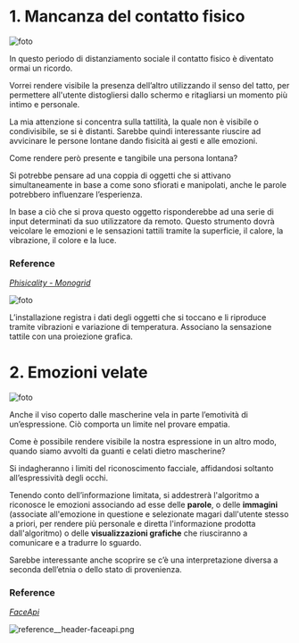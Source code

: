 # 1. Mancanza del contatto fisico

![foto](https://github.com/ileniab/archive/blob/master/ileniab/INVISIBLE/Prima_bozza/Balella-tatto.png)

In questo periodo di distanziamento sociale il contatto fisico è diventato ormai un ricordo. 

Vorrei rendere visibile la presenza dell’altro utilizzando il senso del tatto, per permettere all'utente distogliersi dallo schermo e ritagliarsi un momento più intimo e personale. 

La mia attenzione si concentra sulla tattilità, la quale non è visibile o condivisibile, se si è distanti. Sarebbe quindi interessante riuscire ad avvicinare le persone lontane dando fisicità ai gesti e alle emozioni.

Come rendere però presente e tangibile una persona lontana? 

Si potrebbe pensare ad una coppia di oggetti che si attivano simultaneamente in base a come sono sfiorati e manipolati, anche le parole potrebbero influenzare l’esperienza. 

In base a ciò che si prova questo oggetto risponderebbe ad una serie di input determinati da suo utilizzatore da remoto. Questo strumento dovrà veicolare le emozioni e le sensazioni tattili tramite la superficie, il calore, la vibrazione, il colore e la luce.


### Reference
[_Phisicality - Monogrid_](http://mono-grid.com/en/project/physicality/)

![foto](https://www.innovation-nation.it/wp-content/uploads/2019/02/hand_4.jpeg)

L’installazione registra i dati degli oggetti che si toccano e li riproduce tramite vibrazioni e variazione di temperatura. Associano la sensazione tattile con una proiezione grafica.

# 2. Emozioni velate

![foto](https://github.com/ileniab/archive/blob/master/ileniab/INVISIBLE/Prima_bozza/Balella-volto.png)

Anche il viso coperto dalle mascherine vela in parte l’emotività di un’espressione. Ciò comporta un limite nel provare empatia.

Come è possibile rendere visibile la nostra espressione in un altro modo, quando siamo avvolti da guanti e celati dietro mascherine?

Si indagheranno i limiti del riconoscimento facciale, affidandosi soltanto all’espressività degli occhi. 

Tenendo conto dell’informazione limitata, si addestrerà l'algoritmo a riconosce le emozioni associando ad esse delle **parole**, o delle **immagini** (associate all'emozione in questione e selezionate magari dall'utente stesso a priori, per rendere più personale e diretta l'informazione prodotta dall'algoritmo) o delle **visualizzazioni grafiche**  che riusciranno a comunicare e a tradurre lo sguardo. 

Sarebbe interessante anche scoprire se c’è una interpretazione diversa a seconda dell’etnia o dello stato di provenienza.


### Reference

[_FaceApi_](https://learn.ml5js.org/docs/#/reference/face-api)

![reference__header-faceapi.png](http://rebeccazhou.hosting.nyu.edu/wp-content/uploads/2019/11/reference__header-faceapi.png)
